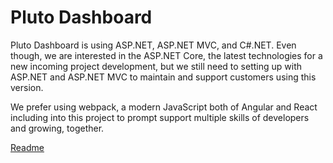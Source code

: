 # Pluto Dashboard

Pluto Dashboard is using ASP.NET, ASP.NET MVC, and C#.NET. Even though, we are interested in the ASP.NET Core, the latest technologies for a new incoming project development, but we still need to setting up with ASP.NET and ASP.NET MVC to maintain and support customers using this version.

We prefer using webpack, a modern JavaScript both of Angular and React including into this project to prompt support multiple skills of developers and growing, together.

[Readme](https://github.com/plutosolutions/pluto-dashboard/wiki)
